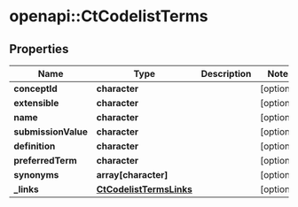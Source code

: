 # openapi::CtCodelistTerms


## Properties
Name | Type | Description | Notes
------------ | ------------- | ------------- | -------------
**conceptId** | **character** |  | [optional] 
**extensible** | **character** |  | [optional] 
**name** | **character** |  | [optional] 
**submissionValue** | **character** |  | [optional] 
**definition** | **character** |  | [optional] 
**preferredTerm** | **character** |  | [optional] 
**synonyms** | **array[character]** |  | [optional] 
**_links** | [**CtCodelistTermsLinks**](CtCodelistTermsLinks.md) |  | [optional] 


